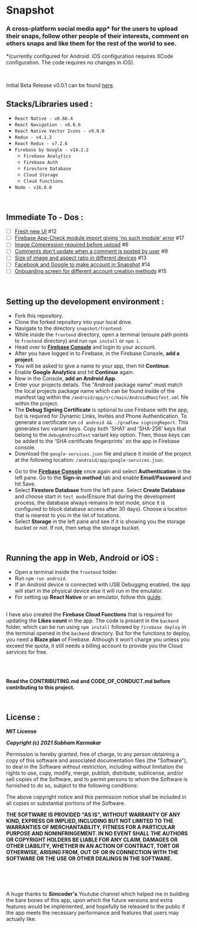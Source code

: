 # Snapshot
### A cross-platform social media app\* for the users to upload their snaps, follow other people of their interests, comment on others snaps and like them for the rest of the world to see.
\*(currently configured for Android. iOS configuration requires XCode configuration. The code requires no changes in iOS).

<br />

Initial Beta Release v0.0.1 can be found [here](https://github.com/SubhamKarmakar24/snapshot/releases/tag/v0.0.1-beta).

##

## Stacks/Libraries used :

- `React Native - v0.66.4`
- `React Navigation - v6.0.6`
- `React Native Vector Icons - v9.0.0`
- `Redux - v4.1.2`
- `React Redux - v7.2.6`
- `Firebase by Google - v14.2.2`
  - `Firebase Analytics`
  - `Firebase Auth`
  - `Firestore Database`
  - `Cloud Storage`
  - `Cloud Functions`
- `Node - v16.0.0`

<br />

## Immediate To - Dos :

- [ ] [Fresh new UI](https://github.com/SubhamKarmakar24/snapshot/issues/12) #12
- [ ] [Firebase App-Check module import giving 'no such module' error](https://github.com/SubhamKarmakar24/snapshot/issues/17) #17
- [ ] [Image Compression required before upload](https://github.com/SubhamKarmakar24/snapshot/issues/6) #6
- [ ] [Comments don't update when a comment is posted by user](https://github.com/SubhamKarmakar24/snapshot/issues/9) #9
- [ ] [Size of image and aspect ratio in different devices](https://github.com/SubhamKarmakar24/snapshot/issues/13) #13
- [ ] [Facebook and Google to make account in Snapshot](https://github.com/SubhamKarmakar24/snapshot/issues/14) #14
- [ ] [Onboarding screen for different account creation methods](https://github.com/SubhamKarmakar24/snapshot/issues/15) #15

<br />

## Setting up the development environment :

- Fork this repository.
- Clone the forked repository into your local drive.
- Navigate to the directory `snapshot/frontend`.
- While inside the `frontend` directory, open a terminal (ensure path points to `frontend` directory) and run `npm install` or `npm i`.
- Head over to **[Firebase Console](https://console.firebase.google.com)** and login to your account.
- After you have logged in to Firebase, in the Firebase Console, **add a project**.
- You will be asked to give a name to your app, then hit **Continue**.
- Enable **Google Analytics** and hit **Continue** again.
- Now in the Console, **add an Android App**.
- Enter your projects details. The "Android package name" must match the local projects package name which can be found inside of the manifest tag within the `/android/app/src/main/AndroidManifest.xml` file within the project.
- The **Debug Signing Certificate** is optional to use Firebase with the app, but is required for Dynamic Links, Invites and Phone Authentication. To generate a certificate run `cd android && ./gradlew signingReport`. This generates two variant keys. Copy both 'SHA1' and 'SHA-256' keys that belong to the `debugAndroidTest` variant key option. Then, those keys can be added to the 'SHA certificate fingerprints' on the app in Firebase console.
- Download the `google-services.json` file and place it inside of the project at the following location: `/android/app/google-services.json`.
<!-- - Create a file named **`Firebase-Config.js`** inside the `frontend` directory. -->
<!-- - After the app has been added, go to the **Project Settings** by clicking the gear icon on the top left part of the Firebase Console(beside **Project Overview**). -->
<!-- - Scroll down a bit to see **Your Apps** section where you can see the Web App that you had created. -->
<!-- - You will find a ***SDK setup and configuration*** section there. Choose **Config** in the list of options and copy the code that has been generated. -->
<!-- - Paste the copied items inside the **`Firebase-Config.js`** file that you had created inside the `frontend` directory. Add `export` before `const firebaseConfig = { // Config // }`. -->
<!-- > It should look like this -->
<!-- export const firebaseConfig =
{
    apiKey: "XXX",
    authDomain: "XXX",
    projectId: "XXX",
    storageBucket: "XXX",
    messagingSenderId: "XXX",
    appId: "XXX",
    measurementId: "XXX"
}; -->

- Go to the **[Firebase Console](https://console.firebase.google.com)** once again and select **Authentication** in the left pane. Go to the **Sign-in method** tab and enable **Email/Password** and hit Save.
- Select **Firestore Database** from the left pane. Select **Create Database** and choose start in `test mode`(Ensure that during the development process, the database always remains in test mode, since it is configured to block database access after 30 days). Choose a location that is nearest to you in the list of locations.
- Select **Storage** in the left pane and see if it is showing you the storage bucket or not. If not, then setup the storage bucket.

<br />

## Running the app in Web, Android or iOS :
- Open a terminal inside the `frontend` folder.
- Run `npm run android`.
- If an Android device is connected with USB Debugging enabled, the app will start in the physical device else it will run in the emulator.
- For setting up **React Native** or an emulator, follow this [guide](https://reactnative.dev/docs/environment-setup).
<!-- - A console will open in the Web Browser. -->
<!-- - Select the environment you want to open the app in. -->
<!-- - To run the app in a physical device(***Android, iOS***), download the **Expo Go** app from ***[Play Store](https://play.google.com/store/apps/details?id=host.exp.exponent&hl=en_IN&gl=US) or [App Store](https://apps.apple.com/us/app/expo-go/id982107779)***. For **Android**, scan the QR code from the **Expo Go** app. For **iOS**, open the Camera app and point to the QR code, and tap the **Open in Expo Go** notification that appears. -->

##

I have also created the **Firebase Cloud Functions** that is required for updating the **Likes count** in the app. The code is present in the `backend` folder, which can be run using `npm install` followed by `firebase deploy` in the terminal opened in the `backend` directory. But for the functions to deploy, you need a **Blaze plan** of Firebase. Although it won't charge you unless you exceed the quota, it still needs a billing account to provide you the Cloud services for free.

<br />
<br />

**Read the CONTRIBUTING.md and CODE_OF_CONDUCT.md before contributing to this project.**

<br />

## License :

**MIT License**

***Copyright (c) 2021 Subham Karmakar***

Permission is hereby granted, free of charge, to any person obtaining a copy
of this software and associated documentation files (the "Software"), to deal
in the Software without restriction, including without limitation the rights
to use, copy, modify, merge, publish, distribute, sublicense, and/or sell
copies of the Software, and to permit persons to whom the Software is
furnished to do so, subject to the following conditions:

The above copyright notice and this permission notice shall be included in all
copies or substantial portions of the Software.

**THE SOFTWARE IS PROVIDED "AS IS", WITHOUT WARRANTY OF ANY KIND, EXPRESS OR
IMPLIED, INCLUDING BUT NOT LIMITED TO THE WARRANTIES OF MERCHANTABILITY,
FITNESS FOR A PARTICULAR PURPOSE AND NONINFRINGEMENT. IN NO EVENT SHALL THE
AUTHORS OR COPYRIGHT HOLDERS BE LIABLE FOR ANY CLAIM, DAMAGES OR OTHER
LIABILITY, WHETHER IN AN ACTION OF CONTRACT, TORT OR OTHERWISE, ARISING FROM,
OUT OF OR IN CONNECTION WITH THE SOFTWARE OR THE USE OR OTHER DEALINGS IN THE
SOFTWARE.**

<br />

<br />

<br />


A huge thanks to **Simcoder's** Youtube channel which helped me in building the bare bones of this app, upon which the future versions and extra features would be implemented, and hopefully be released to the public if the app meets the necessary performance and features that users may actually like.
